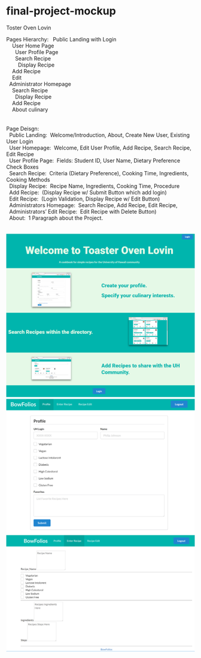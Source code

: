 # final-project-mockup

Toster Oven Lovin

Pages Hierarchy:
&nbsp;&nbsp;Public Landing with Login<br>
&nbsp;&nbsp;&nbsp;&nbsp;User Home Page<br>
&nbsp;&nbsp;&nbsp;&nbsp;&nbsp;&nbsp;User Profile Page<br>
&nbsp;&nbsp;&nbsp;&nbsp;&nbsp;&nbsp;Search Recipe<br>
&nbsp;&nbsp;&nbsp;&nbsp;&nbsp;&nbsp;&nbsp;&nbsp;Display Recipe<br>
&nbsp;&nbsp;&nbsp;&nbsp;Add Recipe<br>
&nbsp;&nbsp;&nbsp;&nbsp;Edit <br>
&nbsp;&nbsp;Administrator Homepage<br>
&nbsp;&nbsp;&nbsp;&nbsp;Search Recipe<br>
&nbsp;&nbsp;&nbsp;&nbsp;&nbsp;&nbsp;Display Recipe<br>
&nbsp;&nbsp;&nbsp;&nbsp;Add Recipe<br>
&nbsp;&nbsp;&nbsp;&nbsp;About culinary<br>
<br><br>
Page Deisgn:<br>
&nbsp;&nbsp;Public Landing:&nbsp;&nbsp;Welcome/Introduction, About, Create New User, Existing User Login<br>
&nbsp;&nbsp;User Homepage:&nbsp;&nbsp;Welcome, Edit User Profile, Add Recipe, Search Recipe, Edit Recipe<br>
&nbsp;&nbsp;User Profile Page:&nbsp;&nbsp;Fields:  Student ID, User Name, Dietary Preference Check Boxes<br>
&nbsp;&nbsp;Search Recipe:&nbsp;&nbsp;Criteria (Dietary Preference), Cooking Time, Ingredients, Cooking Methods<br>
&nbsp;&nbsp;Display Recipe:&nbsp;&nbsp;Recipe Name, Ingredients, Cooking Time, Procedure<br>
&nbsp;&nbsp;Add Recipe:&nbsp;&nbsp;(Display Recipe w/ Submit Button which add login)<br>
&nbsp;&nbsp;Edit Recipe:&nbsp;&nbsp;(Login Validation, Display Recipe w/ Edit Button)<br>
&nbsp;&nbsp;Administrators Homepage:&nbsp;&nbsp;Search Recipe, Add Recipe, Edit Recipe,<br>
&nbsp;&nbsp;Administrators’ Edit Recipe:&nbsp;&nbsp;Edit Recipe with Delete Button)<br>
&nbsp;&nbsp;About:&nbsp;&nbsp;1 Paragraph about the Project.<br>
<br><br>
<img src="app/public/images/launch.png">
<img src="app/public/images/AddProfile.png">
<img src="app/public/images/AddRecipe.png">
